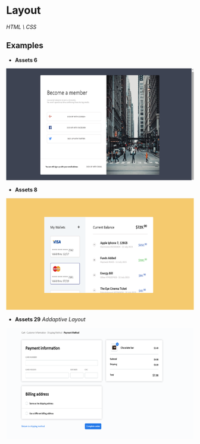 # Layout

_HTML \ CSS_

## Examples

* **Assets 6**

<img width=610px height=300px src='https://github.com/appolinariy/Layout/blob/master/assets%206/итог.png'>

* **Assets 8**

<img width=610px height=300px src='https://github.com/appolinariy/Layout/blob/master/assets%208/итог.png'>

* **Assets 29**
_Addaptive Layout_

<img width=610px height=300px src='https://github.com/appolinariy/Layout/blob/master/assets%2029/%D0%B8%D1%82%D0%BE%D0%B31.png'>
